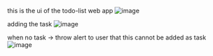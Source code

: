 
this is the ui of the todo-list web app
![image](https://github.com/user-attachments/assets/4e779429-8f25-40ea-8913-8ad6bfc2f96a)

adding the task
![image](https://github.com/user-attachments/assets/b0f5135e-c600-43ab-af56-4c4f5a90f556)


when no task -> throw alert to user that this cannot be added as task
![image](https://github.com/user-attachments/assets/e51e58f4-39f7-4efb-91d5-36a336af90a6)

